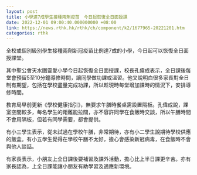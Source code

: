 ```yaml
---
layout: post
title: 小學達7成學生接種兩劑疫苗　今日起恢復全日面授課
date: 2022-12-01 09:00:40.000000000 +08:00
link: https://news.rthk.hk/rthk/ch/component/k2/1677965-20221201.htm
categories: rthk
---
```


全校或個別級別學生接種兩劑新冠疫苗比例達7成的小學，今日起可以恢復全日面授課堂。

其中聖公會天水圍靈愛小學今日起恢復全日面授課，校長孔偉成表示，全日課後每堂會預留5至10分鐘導修時間，讓同學做功課或溫習。他又說明白很多家長對全日制有期望，包括在學校盡量完成功課，所以趁現時每堂增加課時的情況下，安排導修時間。

教育局早前更新《學校健康指引》，無要求午膳時餐桌需設置隔板。孔偉成說，課室空間較多，每名學生的距離能拉闊，亦不容許同學在食飯時交談，所以午膳時間不會用隔板，但若有同學需要，都會提供。

有小三學生表示，從未試過在學校午膳，非常期待，亦有小二學生說期待學校供應的飯盒。有小五學生覺得在學校午膳不太好，擔心會感染新冠病毒，在食飯時不會與他人談話。

有家長表示，小朋友上全日課後要補習及課外活動，擔心比上半日課更辛苦。亦有家長認為，上全日課能讓小朋友有助學習及適應新環境。
